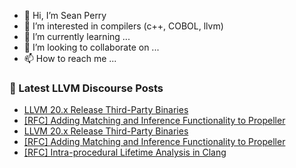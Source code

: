 - 👋 Hi, I’m Sean Perry
- 👀 I’m interested in compilers (c++, COBOL, llvm)
- 🌱 I’m currently learning ...
- 💞️ I’m looking to collaborate on ...
- 📫 How to reach me ...

<!---
s66perry/s66perry is a ✨ special ✨ repository because its `README.md` (this file) appears on your GitHub profile.
You can click the Preview link to take a look at your changes.
--->
### 📕 Latest LLVM Discourse Posts

<!-- DISCOURSE-LLVM:START -->
- [LLVM 20.x Release Third-Party Binaries](https://discourse.llvm.org/t/llvm-20-x-release-third-party-binaries/84366?page=2#post_23)
- [[RFC] Adding Matching and Inference Functionality to Propeller](https://discourse.llvm.org/t/rfc-adding-matching-and-inference-functionality-to-propeller/86238#post_10)
- [LLVM 20.x Release Third-Party Binaries](https://discourse.llvm.org/t/llvm-20-x-release-third-party-binaries/84366?page=2#post_22)
- [[RFC] Adding Matching and Inference Functionality to Propeller](https://discourse.llvm.org/t/rfc-adding-matching-and-inference-functionality-to-propeller/86238#post_9)
- [[RFC] Intra-procedural Lifetime Analysis in Clang](https://discourse.llvm.org/t/rfc-intra-procedural-lifetime-analysis-in-clang/86291#post_7)
<!-- DISCOURSE-LLVM:END -->
